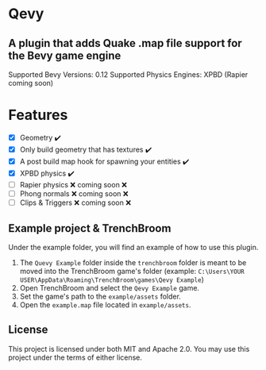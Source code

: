 # Qevy
## A plugin that adds Quake .map file support for the Bevy game engine

Supported Bevy Versions: 0.12
Supported Physics Engines: XPBD (Rapier coming soon)

# Features
- [x] Geometry ✔️
- [x] Only build geometry that has textures ✔️
- [x] A post build map hook for spawning your entities ✔️
- [x] XPBD physics ✔️
- [ ] Rapier physics ❌ coming soon ❌
- [ ] Phong normals ❌ coming soon ❌
- [ ] Clips & Triggers ❌ coming soon ❌

## Example project & TrenchBroom

Under the example folder, you will find an example of how to use this plugin.

1. The `Quevy Example` folder inside the `trenchbroom` folder is meant to be moved into the TrenchBroom game's folder (example: `C:\Users\YOUR USER\AppData\Roaming\TrenchBroom\games\Qevy Example`)
2. Open TrenchBroom and select the `Qevy Example` game.
3. Set the game's path to the `example/assets` folder.
4. Open the `example.map` file located in `example/assets`.

## License

This project is licensed under both MIT and Apache 2.0. You may use this project under the terms of either license.

